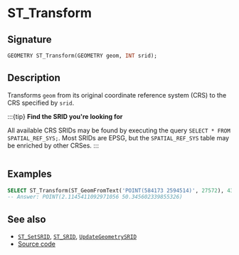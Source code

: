 # ST_Transform

## Signature

```sql
GEOMETRY ST_Transform(GEOMETRY geom, INT srid);
```

## Description

Transforms `geom` from its original coordinate reference system (CRS) to the
CRS specified by `srid`.

:::{tip}
**Find the SRID you're looking for**

All available CRS SRIDs may be found by executing the query `SELECT * FROM SPATIAL_REF_SYS;`. Most SRIDs are EPSG, but the `SPATIAL_REF_SYS` table may be enriched by other CRSes.
:::

```{include} sfs-1-2-1.md
```

## Examples

```sql
SELECT ST_Transform(ST_GeomFromText('POINT(584173 2594514)', 27572), 4326);
-- Answer: POINT(2.1145411092971056 50.345602339855326)
```

## See also

* [`ST_SetSRID`](../ST_SetSRID), [`ST_SRID`](../ST_SRID), [`UpdateGeometrySRID`](../UpdateGeometrySRID)
* <a href="https://github.com/orbisgis/h2gis/blob/master/h2gis-functions/src/main/java/org/h2gis/functions/spatial/crs/ST_Transform.java" target="_blank">Source code</a>
